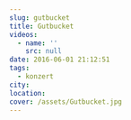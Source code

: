 ```yaml
---
slug: gutbucket
title: Gutbucket
videos:
  - name: ''
    src: null
date: 2016-06-01 21:12:51
tags:
  - konzert
city:
location:
cover: /assets/Gutbucket.jpg
---
```

